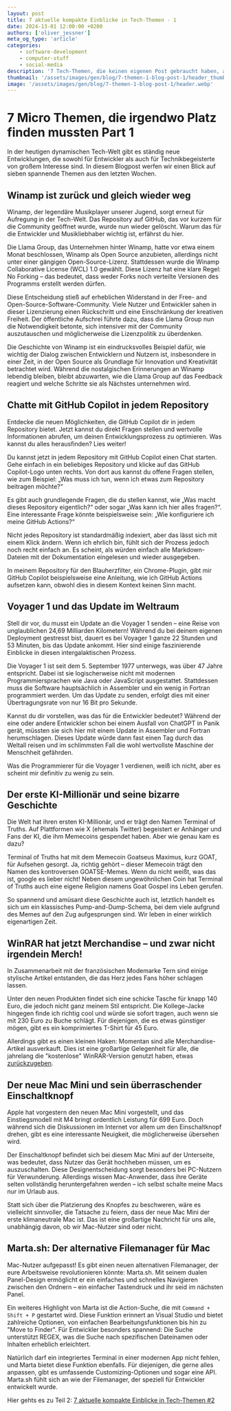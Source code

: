 ```yaml
---
layout: post
title: 7 aktuelle kompakte Einblicke in Tech-Themen - 1
date: 2024-13-01 12:00:00 +0200
authors: ['oliver_jessner']
meta_og_type: 'article'
categories:
    - software-development
    - computer-stuff
    - social-media
description: '7 Tech-Themen, die keinen eigenen Post gebraucht haben, aber dennoch spannend sind! In diesem Blogpost bekommst du kompakte Einblicke in Trends und Entwicklungen, die definitiv einen Blick wert sind.'
thumbnail: '/assets/images/gen/blog/7-themen-1-blog-post-1/header_thumbnail.webp'
image: '/assets/images/gen/blog/7-themen-1-blog-post-1/header.webp'
---
```


# 7 Micro Themen, die irgendwo Platz finden mussten Part 1

In der heutigen dynamischen Tech-Welt gibt es ständig neue Entwicklungen, die sowohl für Entwickler als auch für Technikbegeisterte von großem Interesse sind. In diesem Blogpost werfen wir einen Blick auf sieben spannende Themen aus den letzten Wochen.

## Winamp ist zurück und gleich wieder weg

Winamp, der legendäre Musikplayer unserer Jugend, sorgt erneut für Aufregung in der Tech-Welt. Das Repository auf GitHub, das vor kurzem für die Community geöffnet wurde, wurde nun wieder gelöscht. Warum das für die Entwickler und Musikliebhaber wichtig ist, erfährst du hier.

Die Llama Group, das Unternehmen hinter Winamp, hatte vor etwa einem Monat beschlossen, Winamp als Open Source anzubieten, allerdings nicht unter einer gängigen Open-Source-Lizenz. Stattdessen wurde die Winamp Collaborative License (WCL) 1.0 gewählt. Diese Lizenz hat eine klare Regel: No Forking – das bedeutet, dass weder Forks noch verteilte Versionen des Programms erstellt werden dürfen.

Diese Entscheidung stieß auf erheblichen Widerstand in der Free- and Open-Source-Software-Community. Viele Nutzer und Entwickler sahen in dieser Lizenzierung einen Rückschritt und eine Einschränkung der kreativen Freiheit. Der öffentliche Aufschrei führte dazu, dass die Llama Group nun die Notwendigkeit betonte, sich intensiver mit der Community auszutauschen und möglicherweise die Lizenzpolitik zu überdenken.

Die Geschichte von Winamp ist ein eindrucksvolles Beispiel dafür, wie wichtig der Dialog zwischen Entwicklern und Nutzern ist, insbesondere in einer Zeit, in der Open Source als Grundlage für Innovation und Kreativität betrachtet wird. Während die nostalgischen Erinnerungen an Winamp lebendig bleiben, bleibt abzuwarten, wie die Llama Group auf das Feedback reagiert und welche Schritte sie als Nächstes unternehmen wird.

## Chatte mit GitHub Copilot in jedem Repository

Entdecke die neuen Möglichkeiten, die GitHub Copilot dir in jedem Repository bietet. Jetzt kannst du direkt Fragen stellen und wertvolle Informationen abrufen, um deinen Entwicklungsprozess zu optimieren. Was kannst du alles herausfinden? Lies weiter!

Du kannst jetzt in jedem Repository mit GitHub Copilot einen Chat starten. Gehe einfach in ein beliebiges Repository und klicke auf das GitHub Copilot-Logo unten rechts. Von dort aus kannst du offene Fragen stellen, wie zum Beispiel: „Was muss ich tun, wenn ich etwas zum Repository beitragen möchte?“

Es gibt auch grundlegende Fragen, die du stellen kannst, wie „Was macht dieses Repository eigentlich?“ oder sogar „Was kann ich hier alles fragen?“. Eine interessante Frage könnte beispielsweise sein: „Wie konfiguriere ich meine GitHub Actions?“

Nicht jedes Repository ist standardmäßig indexiert, aber das lässt sich mit einem Klick ändern. Wenn ich ehrlich bin, fühlt sich der Prozess jedoch noch recht einfach an. Es scheint, als würden einfach alle Markdown-Dateien mit der Dokumentation eingelesen und wieder ausgegeben.

In meinem Repository für den Blauherzfilter, ein Chrome-Plugin, gibt mir GitHub Copilot beispielsweise eine Anleitung, wie ich GitHub Actions aufsetzen kann, obwohl dies in diesem Kontext keinen Sinn macht.

## Voyager 1 und das Update im Weltraum

Stell dir vor, du musst ein Update an die Voyager 1 senden – eine Reise von unglaublichen 24,69 Milliarden Kilometern! Während du bei deinem eigenen Deployment gestresst bist, dauert es bei Voyager 1 ganze 22 Stunden und 53 Minuten, bis das Update ankommt. Hier sind einige faszinierende Einblicke in diesen intergalaktischen Prozess.

Die Voyager 1 ist seit dem 5. September 1977 unterwegs, was über 47 Jahre entspricht. Dabei ist sie logischerweise nicht mit modernen Programmiersprachen wie Java oder JavaScript ausgestattet. Stattdessen muss die Software hauptsächlich in Assembler und ein wenig in Fortran programmiert werden. Um das Update zu senden, erfolgt dies mit einer Übertragungsrate von nur 16 Bit pro Sekunde.

Kannst du dir vorstellen, was das für die Entwickler bedeutet? Während der eine oder andere Entwickler schon bei einem Ausfall von ChatGPT in Panik gerät, müssten sie sich hier mit einem Update in Assembler und Fortran herumschlagen. Dieses Update würde dann fast einen Tag durch das Weltall reisen und im schlimmsten Fall die wohl wertvollste Maschine der Menschheit gefährden.

Was die Programmierer für die Voyager 1 verdienen, weiß ich nicht, aber es scheint mir definitiv zu wenig zu sein.

## Der erste KI-Millionär und seine bizarre Geschichte

Die Welt hat ihren ersten KI-Millionär, und er trägt den Namen Terminal of Truths. Auf Plattformen wie X (ehemals Twitter) begeistert er Anhänger und Fans der KI, die ihm Memecoins gespendet haben. Aber wie genau kam es dazu?

Terminal of Truths hat mit dem Memecoin Goatseus Maximus, kurz GOAT, für Aufsehen gesorgt. Ja, richtig gehört – dieser Memecoin trägt den Namen des kontroversen GOATSE-Memes. Wenn du nicht weißt, was das ist, google es lieber nicht! Neben diesem ungewöhnlichen Coin hat Terminal of Truths auch eine eigene Religion namens Goat Gospel ins Leben gerufen.

So spannend und amüsant diese Geschichte auch ist, letztlich handelt es sich um ein klassisches Pump-and-Dump-Schema, bei dem viele aufgrund des Memes auf den Zug aufgesprungen sind. Wir leben in einer wirklich eigenartigen Zeit.

## WinRAR hat jetzt Merchandise – und zwar nicht irgendein Merch!

In Zusammenarbeit mit der französischen Modemarke Tern sind einige stylische Artikel entstanden, die das Herz jedes Fans höher schlagen lassen.

Unter den neuen Produkten findet sich eine schicke Tasche für knapp 140 Euro, die jedoch nicht ganz meinem Stil entspricht. Die Kollege-Jacke hingegen finde ich richtig cool und würde sie sofort tragen, auch wenn sie mit 230 Euro zu Buche schlägt. Für diejenigen, die es etwas günstiger mögen, gibt es ein komprimiertes T-Shirt für 45 Euro.

Allerdings gibt es einen kleinen Haken: Momentan sind alle Merchandise-Artikel ausverkauft. Dies ist eine großartige Gelegenheit für alle, die jahrelang die "kostenlose" WinRAR-Version genutzt haben, etwas [zurückzugeben](https://in.tern.et/collections/winrar?srsltid=AfmBOoodpQPwGZ_veZ4WK8bxmoO3cwQuLL5kH6Cjgy45u6vh603bfhN6).

## Der neue Mac Mini und sein überraschender Einschaltknopf

Apple hat vorgestern den neuen Mac Mini vorgestellt, und das Einstiegsmodell mit M4 bringt ordentlich Leistung für 699 Euro. Doch während sich die Diskussionen im Internet vor allem um den Einschaltknopf drehen, gibt es eine interessante Neuigkeit, die möglicherweise übersehen wird.

Der Einschaltknopf befindet sich bei diesem Mac Mini auf der Unterseite, was bedeutet, dass Nutzer das Gerät hochheben müssen, um es auszuschalten. Diese Designentscheidung sorgt besonders bei PC-Nutzern für Verwunderung. Allerdings wissen Mac-Anwender, dass ihre Geräte selten vollständig heruntergefahren werden – ich selbst schalte meine Macs nur im Urlaub aus.

Statt sich über die Platzierung des Knopfes zu beschweren, wäre es vielleicht sinnvoller, die Tatsache zu feiern, dass der neue Mac Mini der erste klimaneutrale Mac ist. Das ist eine großartige Nachricht für uns alle, unabhängig davon, ob wir Mac-Nutzer sind oder nicht.

## Marta.sh: Der alternative Filemanager für Mac

Mac-Nutzer aufgepasst! Es gibt einen neuen alternativen Filemanager, der eure Arbeitsweise revolutionieren könnte: Marta.sh. Mit seinem dualen Panel-Design ermöglicht er ein einfaches und schnelles Navigieren zwischen den Ordnern – ein einfacher Tastendruck und ihr seid im nächsten Panel.

Ein weiteres Highlight von Marta ist die Action-Suche, die mit `Command + Shift + P` gestartet wird. Diese Funktion erinnert an Visual Studio und bietet zahlreiche Optionen, von einfachen Bearbeitungsfunktionen bis hin zu "Move to Finder". Für Entwickler besonders spannend: Die Suche unterstützt REGEX, was die Suche nach spezifischen Dateinamen oder Inhalten erheblich erleichtert.

Natürlich darf ein integriertes Terminal in einer modernen App nicht fehlen, und Marta bietet diese Funktion ebenfalls. Für diejenigen, die gerne alles anpassen, gibt es umfassende Customizing-Optionen und sogar eine API. Marta.sh fühlt sich an wie der Filemanager, der speziell für Entwickler entwickelt wurde.

Hier gehts es zu Teil 2: [7 aktuelle kompakte Einblicke in Tech-Themen \#2](/blog/2024-11-20-7-themen-1-blog-post-nr2/)
